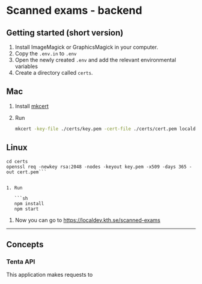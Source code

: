 # Scanned exams - backend

## Getting started (short version)

1. Install ImageMagick or GraphicsMagick in your computer.
1. Copy the `.env.in` to `.env`
1. Open the newly created `.env` and add the relevant environmental variables
1. Create a directory called `certs`.
## Mac
1. Install [mkcert](https://github.com/FiloSottile/mkcert)
1. Run

   ```sh
   mkcert -key-file ./certs/key.pem -cert-file ./certs/cert.pem localdev.kth.se localhost
   ```
## Linux
```sudo apt-get install openssl
cd certs
openssl req -newkey rsa:2048 -nodes -keyout key.pem -x509 -days 365 -out cert.pem```


1. Run

   ```sh
   npm install
   npm start
   ```

1. Now you can go to https://localdev.kth.se/scanned-exams

---

## Concepts

### Tenta API

This application makes requests to

